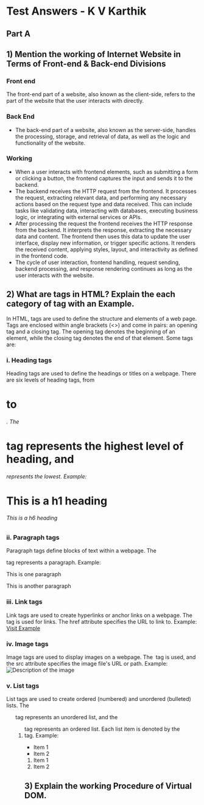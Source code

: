 # Test Answers - K V Karthik
## Part A
## 1) Mention the working of Internet Website in Terms of Front-end & Back-end Divisions
### Front end
The front-end part of a website, also known as the client-side, refers to the part of the website that the user interacts with directly. 

### Back End
- The back-end part of a website, also known as the server-side, handles the processing, storage, and retrieval of data, as well as the logic and functionality of the website. 

### Working
- When a user interacts with frontend elements, such as submitting a form or clicking a button, the frontend captures the input and sends it to the backend. 
- The backend receives the HTTP request from the frontend. It processes the request, extracting relevant data, and performing any necessary actions based on the request type and data received. This can include tasks like validating data, interacting with databases, executing business logic, or integrating with external services or APIs.
- After processing the request the frontend receives the HTTP response from the backend. It interprets the response, extracting the necessary data and content. The frontend then uses this data to update the user interface, display new information, or trigger specific actions. It renders the received content, applying styles, layout, and interactivity as defined in the frontend code.
- The cycle of user interaction, frontend handling, request sending, backend processing, and response rendering continues as long as the user interacts with the website.

## 2)  What are tags in HTML? Explain the each category of tag with an Example.
In HTML, tags are used to define the structure and elements of a web page. Tags are enclosed within angle brackets (<>) and come in pairs: an opening tag and a closing tag. The opening tag denotes the beginning of an element, while the closing tag denotes the end of that element. Some tags are:
### i. Heading tags
Heading tags are used to define the headings or titles on a webpage. There are six levels of heading tags, from <h1> to <h6>. The <h1> tag represents the highest level of heading, and <h6> represents the lowest. Example:
<h1>This is a h1 heading</h1>
<h6>This is a h6 heading</h6>

### ii. Paragraph tags
Paragraph tags define blocks of text within a webpage. The <p> tag represents a paragraph. Example:
<p>This is one paragraph</p>
<p>This is another paragraph</p>

### iii. Link tags
Link tags are used to create hyperlinks or anchor links on a webpage. The <a> tag is used for links. The href attribute specifies the URL to link to. Example:
<a href="https://www.example.com">Visit Example</a>

### iv. Image tags
Image tags are used to display images on a webpage. The <img> tag is used, and the src attribute specifies the image file's URL or path. Example:
<img src="image.jpg" alt="Description of the image">

### v. List tags
List tags are used to create ordered (numbered) and unordered (bulleted) lists. The <ul> tag represents an unordered list, and the <ol> tag represents an ordered list. Each list item is denoted by the <li> tag. Example:
<ul>
  <li>Item 1</li>
  <li>Item 2</li>
</ul>

<ol>
  <li>Item 1</li>
  <li>Item 2</li>
</ol>


## 3) Explain the working Procedure of Virtual DOM.


